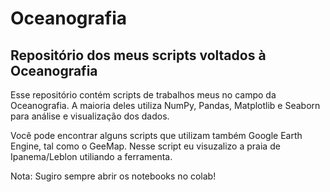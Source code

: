 # Oceanografia
## Repositório dos meus scripts voltados à Oceanografia

Esse repositório contém scripts de trabalhos meus no campo da Oceanografia. A maioria deles utiliza NumPy, Pandas, Matplotlib e Seaborn para análise e visualização dos dados.

Você pode encontrar alguns scripts que utilizam também Google Earth Engine, tal como o GeeMap. Nesse script eu visuzalizo a praia de Ipanema/Leblon utiliando a ferramenta.

Nota: Sugiro sempre abrir os notebooks no colab!
